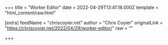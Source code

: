 
+++
title = "Worker Editor"
date = 2022-04-29T13:41:18.000Z
template = "html_content/raw.html"

[extra]
feedName = "chriscoyier.net"
author = "Chris Coyier"
originalLink = "https://chriscoyier.net/2022/04/29/worker-editor/"
raw = ""

+++

